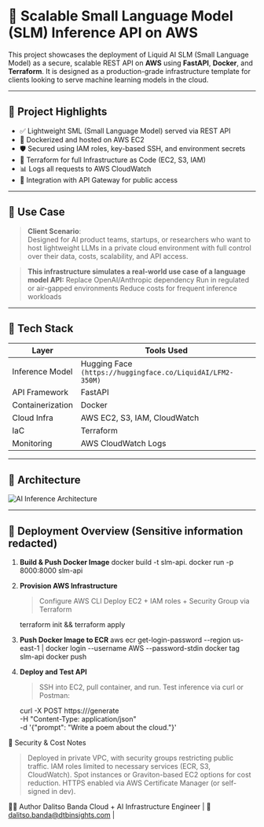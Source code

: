 # 🚀 Scalable Small Language Model (SLM) Inference API on AWS

This project showcases the deployment of Liquid AI SLM (Small Language Model) as a secure, scalable REST API on **AWS** using **FastAPI**, **Docker**, and **Terraform**. It is designed as a production-grade infrastructure template for clients looking to serve machine learning models in the cloud.

---

## 📌 Project Highlights

- ✅ Lightweight SML (Small Language Model) served via REST API
- 🐳 Dockerized and hosted on AWS EC2
- 🛡️ Secured using IAM roles, key-based SSH, and environment secrets
- 🔄 Terraform for full Infrastructure as Code (EC2, S3, IAM)
- 📊 Logs all requests to AWS CloudWatch
- 🔗 Integration with API Gateway for public access

---

## 💼 Use Case

> **Client Scenario**:  
> Designed for AI product teams, startups, or researchers who want to host lightweight LLMs in a private cloud environment with full control over their data, costs, scalability, and API access.

> **This infrastructure simulates a real-world use case of a language model API:**
> Replace OpenAI/Anthropic dependency
> Run in regulated or air-gapped environments
> Reduce costs for frequent inference workloads

---

## 🧠 Tech Stack

| Layer            | Tools Used                      |
|------------------|----------------------------------|
| Inference Model  | Hugging Face `(https://huggingface.co/LiquidAI/LFM2-350M)` |
| API Framework    | FastAPI                         |
| Containerization | Docker                          |
| Cloud Infra      | AWS EC2, S3, IAM, CloudWatch     |
| IaC              | Terraform                       |
| Monitoring       | AWS CloudWatch Logs             |

---

## 📐 Architecture

![AI Inference Architecture](./assets/architecture-diagram.png)

---

## 🚀 Deployment Overview (Sensitive information redacted)

1. **Build & Push Docker Image**
  docker build -t slm-api.
  docker run -p 8000:8000 slm-api
  
2. **Provision AWS Infrastructure**
   > Configure AWS CLI
   > Deploy EC2 + IAM roles + Security Group via Terraform
   
   terraform init && terraform apply
   
4. **Push Docker Image to ECR**
   aws ecr get-login-password --region us-east-1 | docker login --username AWS --password-stdin <repo-url>
   docker tag slm-api <ecr-repo>
   docker push <ecr-repo>

5. **Deploy and Test API**
   > SSH into EC2, pull container, and run.
   > Test inference via curl or Postman:
   
   curl -X POST https://<your-domain>/generate \
   -H "Content-Type: application/json" \
   -d '{"prompt": "Write a poem about the cloud."}'

🔐 Security & Cost Notes
> Deployed in private VPC, with security groups restricting public traffic.
> IAM roles limited to necessary services (ECR, S3, CloudWatch).
> Spot instances or Graviton-based EC2 options for cost reduction.
> HTTPS enabled via AWS Certificate Manager (or self-signed in dev).

👨‍💻 Author
Dalitso Banda
Cloud + AI Infrastructure Engineer
| 📧 dalitso.banda@dtbinsights.com |

